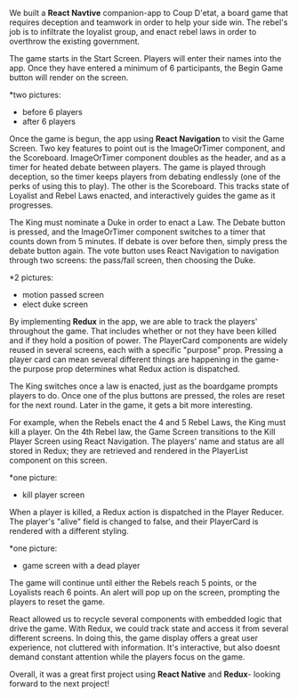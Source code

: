 We built a **React Navtive** companion-app to Coup D'etat, a board game that requires deception and teamwork in order to help your side win. The rebel's job is to infiltrate the loyalist group, and enact rebel laws in order to overthrow the existing government.

The game starts in the Start Screen. Players will enter their names into the app. Once they have entered a minimum of 6 participants, the Begin Game button will render on the screen.

\*two pictures:

- before 6 players
- after 6 players

Once the game is begun, the app using **React Navigation** to visit the Game Screen. Two key features to point out is the ImageOrTimer component, and the Scoreboard. ImageOrTimer component doubles as the header, and as a timer for heated debate between players. The game is played through deception, so the timer keeps players from debating endlessly (one of the perks of using this to play). The other is the Scoreboard. This tracks state of Loyalist and Rebel Laws enacted, and interactively guides the game as it progresses.

The King must nominate a Duke in order to enact a Law. The Debate button is pressed, and the ImageOrTimer component switches to a timer that counts down from 5 minutes. If debate is over before then, simply press the debate button again. The vote button uses React Navigation to navigation through two screens: the pass/fail screen, then choosing the Duke.

\*2 pictures:

- motion passed screen
- elect duke screen

By implementing **Redux** in the app, we are able to track the players' throughout the game. That includes whether or not they have been killed and if they hold a position of power. The PlayerCard components are widely reused in several screens, each with a specific "purpose" prop. Pressing a player card can mean several different things are happening in the game- the purpose prop determines what Redux action is dispatched.

The King switches once a law is enacted, just as the boardgame prompts players to do. Once one of the plus buttons are pressed, the roles are reset for the next round. Later in the game, it gets a bit more interesting.

For example, when the Rebels enact the 4 and 5 Rebel Laws, the King must kill a player. On the 4th Rebel law, the Game Screen transitions to the Kill Player Screen using React Navigation. The players' name and status are all stored in Redux; they are retrieved and rendered in the PlayerList component on this screen.

\*one picture:

- kill player screen

When a player is killed, a Redux action is dispatched in the Player Reducer. The player's "alive" field is changed to false, and their PlayerCard is rendered with a different styling.

\*one picture:

- game screen with a dead player

The game will continue until either the Rebels reach 5 points, or the Loyalists reach 6 points. An alert will pop up on the screen, prompting the players to reset the game.

React allowed us to recycle several components with embedded logic that drive the game. With Redux, we could track state and access it from several different screens. In doing this, the game display offers a great user experience, not cluttered with information. It's interactive, but also doesnt demand constant attention while the players focus on the game.

Overall, it was a great first project using **React Native** and **Redux**- looking forward to the next project!
